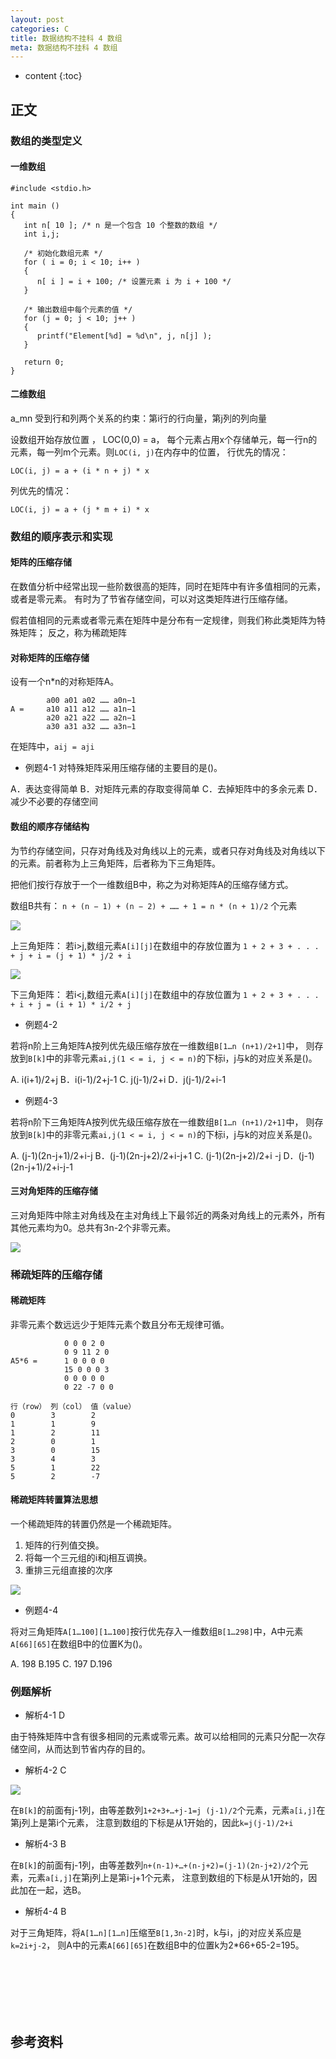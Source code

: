 ```yaml
---
layout: post
categories: C
title: 数据结构不挂科 4 数组
meta: 数据结构不挂科 4 数组
---
```

* content
{:toc}

## 正文

### 数组的类型定义

#### 一维数组

```
#include <stdio.h>
 
int main ()
{
   int n[ 10 ]; /* n 是一个包含 10 个整数的数组 */
   int i,j;
 
   /* 初始化数组元素 */         
   for ( i = 0; i < 10; i++ )
   {
      n[ i ] = i + 100; /* 设置元素 i 为 i + 100 */
   }
   
   /* 输出数组中每个元素的值 */
   for (j = 0; j < 10; j++ )
   {
      printf("Element[%d] = %d\n", j, n[j] );
   }
 
   return 0;
}
```

#### 二维数组

a_mn 受到行和列两个关系的约束：第i行的行向量，第j列的列向量

设数组开始存放位置 ， LOC(0,0) = a， 每个元素占用x个存储单元，每一行n的元素，每一列m个元素。则`LOC(i, j)`在内存中的位置，
行优先的情况：
```
LOC(i, j) = a + (i * n + j) * x
```

列优先的情况：
```
LOC(i, j) = a + (j * m + i) * x
```


### 数组的顺序表示和实现

#### 矩阵的压缩存储

在数值分析中经常出现一些阶数很高的矩阵，同时在矩阵中有许多值相同的元素，或者是零元素。
有时为了节省存储空间，可以对这类矩阵进行压缩存储。

假若值相同的元素或者零元素在矩阵中是分布有一定规律，则我们称此类矩阵为特殊矩阵；
反之，称为稀疏矩阵

#### 对称矩阵的压缩存储

设有一个n*n的对称矩阵A。

```
        a00 a01 a02 …… a0n−1
A =     a10 a11 a12 …… a1n−1
        a20 a21 a22 …… a2n−1
        a30 a31 a32 …… a3n−1
```

在矩阵中，`aij = aji`

* 例题4-1   对特殊矩阵采用压缩存储的主要⽬的是()。

A．表达变得简单   B．对矩阵元素的存取变得简单   C．去掉矩阵中的多余元素   D．减少不必要的存储空间

#### 数组的顺序存储结构

为节约存储空间，只存对角线及对角线以上的元素，或者只存对角线及对角线以下的元素。前者称为上三角矩阵，后者称为下三角矩阵。

把他们按行存放于一个一维数组B中，称之为对称矩阵A的压缩存储方式。

数组B共有： `n + (n − 1) + (n − 2) + …… + 1 = n * (n + 1)/2` 个元素

![]({{site.baseurl}}/images/20210719/20210719102904.png)

上三角矩阵： 若i>j,数组元素`A[i][j]`在数组中的存放位置为
`1 + 2 + 3 + . . . + j + i = (j + 1) * j/2 + i`

![]({{site.baseurl}}/images/20210719/20210719102916.png)

下三角矩阵： 若i<j,数组元素`A[i][j]`在数组中的存放位置为
`1 + 2 + 3 + . . . + i + j = (i + 1) * i/2 + j`

* 例题4-2

若将n阶上三角矩阵A按列优先级压缩存放在一维数组`B[1…n (n+1)/2+1]`中，
则存放到`B[k]`中的非零元素`ai,j(1 < = i, j < = n)`的下标i，j与k的对应关系是()。

A. i(i+1)/2+j   B．i(i-1)/2+j-1   C. j(j-1)/2+i   D．j(j-1)/2+i-1

* 例题4-3

若将n阶下三角矩阵A按列优先级压缩存放在一维数组`B[1…n (n+1)/2+1]`中，
则存放到`B[k]`中的非零元素`ai,j(1 < = i, j < = n)`的下标i，j与k的对应关系是()。

A. (j-1)(2n-j+1)/2+i-j   B．(j-1)(2n-j+2)/2+i-j+1   C. (j-1)(2n-j+2)/2+i -j   D．(j-1)(2n-j+1)/2+i-j-1

#### 三对角矩阵的压缩存储

三对角矩阵中除主对角线及在主对角线上下最邻近的两条对角线上的元素外，所有其他元素均为0。总共有3n-2个非零元素。

![]({{site.baseurl}}/images/20210719/20210719104632.png)

### 稀疏矩阵的压缩存储

#### 稀疏矩阵

非零元素个数远远少于矩阵元素个数且分布无规律可循。

```
            0 0 0 2 0
            0 9 11 2 0
A5*6 =      1 0 0 0 0
            15 0 0 0 3
            0 0 0 0 0
            0 22 -7 0 0
```

```
行（row） 列（col） 值（value） 
0        3        2
1        1        9
1        2        11
2        0        1
3        0        15
3        4        3
5        1        22
5        2        -7
```

#### 稀疏矩阵转置算法思想

一个稀疏矩阵的转置仍然是一个稀疏矩阵。
1. 矩阵的行列值交换。
2. 将每一个三元组的i和j相互调换。
3. 重排三元组直接的次序

![]({{site.baseurl}}/images/20210719/20210719104924.png)

* 例题4-4

将对三角矩阵`A[1…100][1…100]`按行优先存⼊一维数组`B[1…298]`中，A中元素`A[66][65]`在数组B中的位置K为()。

A. 198   B.195   C. 197   D.196

### 例题解析

* 解析4-1  D

由于特殊矩阵中含有很多相同的元素或零元素。故可以给相同的元素只分配一次存储空间，从⽽达到节省内存的⽬的。

* 解析4-2  C

![]({{site.baseurl}}/images/20210719/20210719103228.png)

在`B[k]`的前面有j-1列，由等差数列`1+2+3+…+j-1=j (j-1)/2`个元素，元素`a[i,j]`在第j列上是第i个元素，
注意到数组的下标是从1开始的，因此`k=j(j-1)/2+i`

* 解析4-3  B

在`B[k]`的前面有j-1列，由等差数列`n+(n-1)+…+(n-j+2)=(j-1)(2n-j+2)/2`个元素，元素`a[i,j]`在第j列上是第i-j+1个元素，
注意到数组的下标是从1开始的，因此加在一起，选B。

* 解析4-4 B

对于三角矩阵，将`A[1…n][1…n]`压缩至`B[1,3n-2]`时，k与i，j的对应关系应是`k=2i+j-2`，
则A中的元素`A[66][65]`在数组B中的位置k为2*66+65-2=195。

<br/><br/><br/><br/><br/>
## 参考资料


